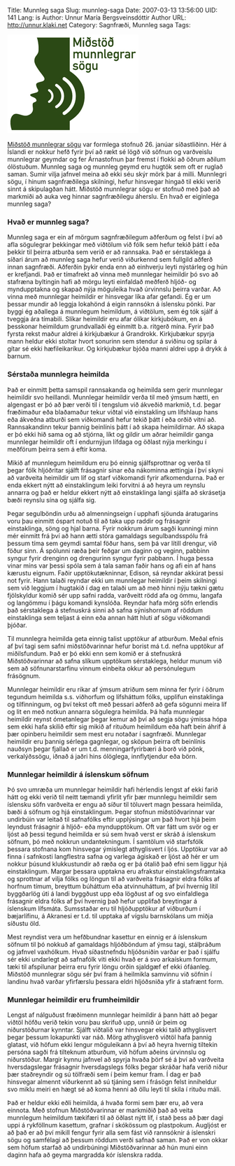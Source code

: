 Title: Munnleg saga
Slug: munnleg-saga
Date: 2007-03-13 13:56:00
UID: 141
Lang: is
Author: Unnur María Bergsveinsdóttir
Author URL: http://unnur.klaki.net
Category: Sagnfræði, Munnleg saga
Tags: 

![Lógó Miðstöðvar munnlegrar sögu](320.jpg)

[Miðstöð munnlegrar sögu](http://munnlegsaga.is) var formlega stofnuð 26. janúar síðastliðinn. Hér á Íslandi er nokkur hefð fyrir því að rækt sé lögð við söfnun og varðveislu munnlegrar geymdar og fer Árnastofnun þar fremst í flokki að öðrum aðilum ólöstuðum.  Munnleg saga og munnleg geymd eru hugtök sem oft er ruglað saman. Sumir vilja jafnvel meina að ekki séu skýr mörk þar á milli. Munnlegri sögu, í hinum sagnfræðilega skilningi, hefur hinsvegar hingað til ekki verið sinnt á skipulagðan hátt. Miðstöð munnlegrar sögu er stofnuð með það að markmiði að auka veg hinnar sagnfræðilegu áherslu. En hvað er eiginlega munnleg saga?

### Hvað er munnleg saga?

Munnleg saga er ein af mörgum sagnfræðilegum aðferðum og felst í því að afla sögulegrar þekkingar með viðtölum við fólk sem hefur tekið þátt í eða þekkir til þeirra atburða sem verið er að rannsaka. Það er sérstaklega á síðari árum að munnleg saga hefur  verið viðurkennd sem fullgild aðferð innan sagnfræði. Aðferðin þykir enda enn að einhverju leyti nýstárleg og hún er krefjandi. Það er tímafrekt að vinna með munnlegar heimildir þó svo að stafræna byltingin hafi að mörgu leyti einfaldað meðferð hljóð- og myndupptakna og skapað nýja möguleika hvað úrvinnslu þeirra varðar. Að vinna með munnlegar heimildir er hinsvegar líka afar gefandi. Ég er um þessar mundir að leggja lokahönd á eigin rannsókn á íslensku pönki. Þar byggi ég aðallega á munnlegum heimildum, á viðtölum, sem ég tók sjálf á tveggja ára tímabili. Slíkar heimildir eru afar ólíkar kirkjubókum, en á þesskonar heimildum grundvallaði ég einmitt b.a. ritgerð mína. Fyrir það fyrsta rekst maður aldrei á kirkjubækur á Grandrokk. Kirkjubækur spyrja mann heldur ekki stoltar hvort sonurinn sem stendur á sviðinu og spilar á gítar sé ekki hæfileikaríkur. Og kirkjubækur bjóða manni aldrei upp á drykk á barnum. 

### Sérstaða munnlegra heimilda

Það er einmitt þetta samspil rannsakanda og heimilda sem gerir munnlegar heimildir svo heillandi. Munnlegar heimildir verða til með ýmsum hætti, en algengast er þó að þær verði til í tengslum við ákveðið markmið, t.d. þegar fræðimaður eða blaðamaður tekur viðtal við einstakling um lífshlaup hans eða ákveðna atburði sem viðkomandi hefur tekið þátt í eða orðið vitni að. Rannsakandinn tekur þannig beinlínis þátt í að skapa heimildirnar. Að skapa er þó ekki hið sama og að stjórna, líkt og gildir um aðrar heimildir ganga munnlegar heimildir oft í endurnýjun lífdaga og öðlast nýja merkingu í meðförum þeirra sem á eftir koma. 

Mikið af munnlegum heimildum eru þó einnig sjálfsprottnar og verða til þegar fólk hljóðritar sjálft frásagnir sínar eða nákominna ættingja í því skyni að varðveita heimildir um líf og starf viðkomandi fyrir afkomendurna. Það er enda ekkert nýtt að einstaklingum leiki forvitni á að heyra um reynslu annarra og það er heldur ekkert nýtt að einstaklinga langi sjálfa að skrásetja bæði reynslu sína og sjálfa sig. 

Þegar segulböndin urðu að almenningseign í upphafi sjöunda áratugarins voru þau einmitt óspart notuð til að taka upp raddir og frásagnir einstaklinga, söng og hjal barna. Fyrir nokkrum árum sagði kunningi minn mér einmitt frá því að hann ætti stóra gamaldags segulbandsspólu frá þessum tíma sem geymdi samtal föður hans, sem þá var lítill drengur, við föður sinn. Á spólunni ræða þeir feðgar um daginn og veginn, pabbinn syngur fyrir drenginn og drengurinn syngur fyrir pabbann. Í huga þessa vinar míns var þessi spóla sem á tala saman faðir hans og afi ein af hans kærustu eignum. 
Faðir upptökutækninnar, Edison, sá reyndar akkúrat þessi not fyrir. Hann talaði reyndar ekki um munnlegar heimildir í þeim skilningi sem við leggjum í hugtakið í dag en talaði um að með hinni nýju tækni gætu fjölskyldur komið sér upp safni radda, varðveitt rödd afa og ömmu, langafa og langömmu í þágu komandi kynslóða. Reyndar hafa mörg söfn erlendis það sérstaklega á stefnuskrá sinni að safna sýnishornum af röddum einstaklinga sem teljast á einn eða annan hátt hluti af sögu viðkomandi þjóðar. 

Til munnlegra heimilda geta einnig talist upptökur af atburðum. Meðal efnis af því tagi sem safni miðstöðvarinnar hefur borist má t.d. nefna upptökur af miðilsfundum. Það er þó ekki enn sem komið er á stefnuskrá Miðstöðvarinnar að safna slíkum upptökum sérstaklega, heldur munum við sem að söfnunarstarfinu vinnum einbeita okkur að persónulegum frásögnum. 

Munnlegar heimildir eru ríkar af ýmsum atriðum sem minna fer fyrir í öðrum tegundum heimilda s.s. viðhorfum og lífsháttum fólks, upplifun einstaklinga og tilfinningum, og því tekst oft með þessari aðferð að gefa sögunni meira líf og lit en með notkun annarra sögulegra heimilda. Þá hafa munnlegar heimildir reynst ómetanlegar þegar kemur að því að segja sögu ýmissa hópa sem ekki hafa skilið eftir sig mikið af rituðum heimildum eða haft bein áhrif á þær opinberu heimildir sem mest eru notaðar í sagnfræði. Munnlegar heimildir eru þannig sérlega gagnlegar, og sköpun þeirra oft beinlínis nauðsyn þegar fjallað er um t.d. menningarfyrirbæri á borð við pönk, verkalýðssögu, iðnað á jaðri hins ólöglega, innflytjendur eða börn.

### Munnlegar heimildir á íslenskum söfnum

Þó svo umræða um munnlegar heimildir hafi hérlendis lengst af ekki farið hátt og ekki verið til neitt tæmandi yfirlit yfir þær munnlegu heimildir sem íslensku söfn varðveita er engu að síður til töluvert magn þessara heimilda, bæði á söfnum og hjá einstaklingum. Þegar stofnun miðstöðvarinnar var undirbúin var leitað til safnafólks eftir upplýsingar um það hvort hjá þeim leyndust frásagnir á hljóð- eða myndupptökum. Oft var fátt um svör og er ljóst að þessi tegund heimilda er sú sem hvað verst er skráð á íslenskum söfnum, þó með nokkrun undantekningum. Í samtölum við starfsfólk þessara stofnana kom hinsvegar ýmislegt athyglisvert í ljós. Upptökur var að finna í safnkosti langflestra safna og varlega ágiskað er ljóst að hér er um nokkur þúsund klukkustundir að ræða og er þá ótalið það efni sem liggur hjá einstaklingum. Margar þessara upptakna eru afrakstur einstaklingsframtaka og sprottnar af vilja fólks og löngun til að varðveita frásagnir eldra fólks af horfnum tímum, breyttum búháttum eða atvinnuháttum, af því hvernig lítil byggðarlög úti á landi byggðust upp eða lögðust af og svo einfaldlega frásagnir eldra fólks af því hvernig það hefur upplifað breytingar á íslenskum lífsmáta. Sumsstaðar eru til hljóðupptökur af viðburðum í bæjarlífinu, á Akranesi er t.d. til upptaka af vígslu barnskólans um miðja síðustu öld. 

Mest reyndist vera um hefðbundnar kasettur en einnig er á íslenskum söfnum til þó nokkuð af gamaldags hljóðböndum af ýmsu tagi, stálþráðum og jafnvel vaxhólkum. Hvað síðastnefndu hljóðsniðin varðar er það í sjálfu sér ekki undarlegt að safnafólk viti ekki hvað er á svo arkaískum formum, tæki til afspilunar þeirra eru fyrir löngu orðin sjaldgæf ef ekki ófáanleg. Miðstöð munnlegrar sögu sér því fram á heilmikla samvinnu við söfnin í landinu hvað varðar yfirfærslu þessara eldri hljóðsniða yfir á stafrænt form. 

### Munnlegar heimildir eru frumheimildir

Lengst af nálguðust fræðimenn munnlegar heimildir á þann hátt að þegar viðtöl höfðu verið tekin voru þau skrifuð upp, unnið úr þeim og niðurstöðurnar kynntar. Sjálft viðtalið var hinsvegar ekki talið athyglisvert þegar þessum lokapunkti var náð. Mörg athyglisverð viðtöl hafa þannig glatast, við höfum ekki lengur möguleikann á því að heyra hvernig tiltekin persóna sagði frá tilteknum atburðum, við höfum aðeins úrvinnslu og niðurstöður. Margir kynnu jafnvel að spyrja hvaða þörf sé á því að varðveita hversdagslegar frásagnir hversdagslegs fólks þegar skráðar hafa verið niður þær staðreyndir og sú tölfræði sem í þeim kemur fram. Í dag er það hinsvegar almennt viðurkennt að sú tjáning sem í frásögn felst inniheldur svo miklu meiri en hægt sé að koma henni að öllu leyti til skila í rituðu máli. 

Það er heldur ekki eðli heimilda, á hvaða formi sem þær eru, að vera einnota. Með stofnun Miðstöðvarinnar er markmiðið það að veita munnlegum heimildum tækifæri til að öðlast nýtt líf, í stað þess að þær dagi uppi á rykföllnum kasettum, grafnar í skókössum og plastpokum. Augljóst er að það er að því mikill fengur fyrir alla sem fást við rannsóknir á íslenskri sögu og samfélagi að þessum röddum verði safnað saman. Það er von okkar sem höfum starfað að undirbúningi Miðstöðvarinnar að hún muni einn daginn hafa að geyma margradda kór íslenskra radda. 


